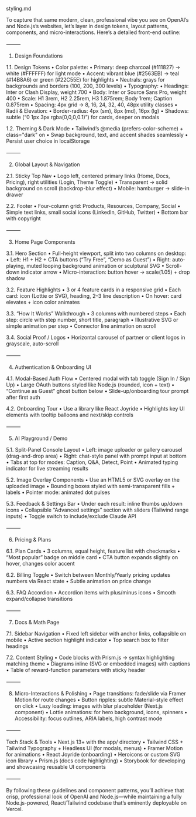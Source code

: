 styling.md

To capture that same modern, clean, professional vibe you see on OpenAI’s and Node.js’s websites, let’s layer in design tokens, layout patterns, components, and micro-interactions. Here’s a detailed front-end outline:

⸻

1. Design Foundations

1.1. Design Tokens
	•	Color palette:
	•	Primary: deep charcoal (#111827) → white (#FFFFFF) for light mode
	•	Accent: vibrant blue (#2563EB) → teal (#14B8A6) or green (#22C55E) for highlights
	•	Neutrals: grays for backgrounds and borders (100, 200, 300 levels)
	•	Typography:
	•	Headings: Inter or Clash Display, weight 700
	•	Body: Inter or Source Sans Pro, weight 400
	•	Scale: H1 3rem, H2 2.25rem, H3 1.875rem; Body 1rem; Caption 0.875rem
	•	Spacing: 4px grid → 8, 16, 24, 32, 40, 48px utility classes
	•	Radii & Elevation:
	•	Border-radius: 4px (sm), 8px (md), 16px (lg)
	•	Shadows: subtle (“0 1px 3px rgba(0,0,0,0.1)”) for cards, deeper on modals

1.2. Theming & Dark Mode
	•	Tailwind’s @media (prefers-color-scheme) + class="dark" on <html>
	•	Swap background, text, and accent shades seamlessly
	•	Persist user choice in localStorage

⸻

2. Global Layout & Navigation

2.1. Sticky Top Nav
	•	Logo left, centered primary links (Home, Docs, Pricing), right utilities (Login, Theme Toggle)
	•	Transparent → solid background on scroll (backdrop-blur effect)
	•	Mobile: hamburger → slide-in drawer

2.2. Footer
	•	Four-column grid: Products, Resources, Company, Social
	•	Simple text links, small social icons (LinkedIn, GitHub, Twitter)
	•	Bottom bar with copyright

⸻

3. Home Page Components

3.1. Hero Section
	•	Full-height viewport, split into two columns on desktop:
	•	Left: H1 + H2 + CTA buttons (“Try Free”, “Demo as Guest”)
	•	Right: auto-playing, muted looping background animation or sculptural SVG
	•	Scroll-down indicator arrow
	•	Micro-interaction: button hover → scale(1.05) + drop shadow

3.2. Feature Highlights
	•	3 or 4 feature cards in a responsive grid
	•	Each card: icon (Lottie or SVG), heading, 2–3 line description
	•	On hover: card elevates + icon color animates

3.3. “How It Works” Walkthrough
	•	3 columns with numbered steps
	•	Each step: circle with step number, short title, paragraph
	•	Illustrative SVG or simple animation per step
	•	Connector line animation on scroll

3.4. Social Proof / Logos
	•	Horizontal carousel of partner or client logos in grayscale, auto-scroll

⸻

4. Authentication & Onboarding UI

4.1. Modal-Based Auth Flow
	•	Centered modal with tab toggle (Sign In / Sign Up)
	•	Large OAuth buttons styled like Node.js (rounded, icon + text)
	•	“Continue as Guest” ghost button below
	•	Slide-up/onboarding tour prompt after first auth

4.2. Onboarding Tour
	•	Use a library like React Joyride
	•	Highlights key UI elements with tooltip balloons and next/skip controls

⸻

5. AI Playground / Demo

5.1. Split-Panel Console Layout
	•	Left: image uploader or gallery carousel (drag-and-drop area)
	•	Right: chat-style panel with prompt input at bottom
	•	Tabs at top for modes: Caption, Q&A, Detect, Point
	•	Animated typing indicator for live streaming results

5.2. Image Overlay Components
	•	Use an HTML5 <canvas> or SVG overlay on the uploaded image
	•	Bounding boxes styled with semi-transparent fills + labels
	•	Pointer mode: animated dot pulses

5.3. Feedback & Settings Bar
	•	Under each result: inline thumbs up/down icons
	•	Collapsible “Advanced settings” section with sliders (Tailwind range inputs)
	•	Toggle switch to include/exclude Claude API

⸻

6. Pricing & Plans

6.1. Plan Cards
	•	3 columns, equal height, feature list with checkmarks
	•	“Most popular” badge on middle card
	•	CTA button expands slightly on hover, changes color accent

6.2. Billing Toggle
	•	Switch between Monthly/Yearly pricing updates numbers via React state
	•	Subtle animation on price change

6.3. FAQ Accordion
	•	Accordion items with plus/minus icons
	•	Smooth expand/collapse transitions

⸻

7. Docs & Math Page

7.1. Sidebar Navigation
	•	Fixed left sidebar with anchor links, collapsible on mobile
	•	Active section highlight indicator
	•	Top search box to filter headings

7.2. Content Styling
	•	Code blocks with Prism.js → syntax highlighting matching theme
	•	Diagrams inline (SVG or embedded images) with captions
	•	Table of reward-function parameters with sticky header

⸻

8. Micro-Interactions & Polishing
	•	Page transitions: fade/slide via Framer Motion for route changes
	•	Button ripples: subtle Material-style effect on click
	•	Lazy loading: images with blur placeholder (Next.js <Image> component)
	•	Lottie animations: for hero background, icons, spinners
	•	Accessibility: focus outlines, ARIA labels, high contrast mode

⸻

Tech Stack & Tools
	•	Next.js 13+ with the app/ directory
	•	Tailwind CSS + Tailwind Typography + Headless UI (for modals, menus)
	•	Framer Motion for animations
	•	React Joyride (onboarding)
	•	Heroicons or custom SVG icon library
	•	Prism.js (docs code highlighting)
	•	Storybook for developing and showcasing reusable UI components

⸻

By following these guidelines and component patterns, you’ll achieve that crisp, professional look of OpenAI and Node.js—while maintaining a fully Node.js-powered, React/Tailwind codebase that’s eminently deployable on Vercel.